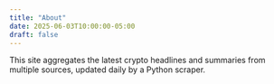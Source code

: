 ```yaml
---
title: "About"
date: 2025-06-03T10:00:00-05:00
draft: false
---
```

This site aggregates the latest crypto headlines and summaries from multiple sources, updated daily by a Python scraper.  
